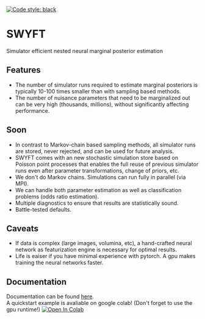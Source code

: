 
[![Code style: black](https://img.shields.io/badge/code%20style-black-000000.svg)](https://github.com/psf/black)
# SWYFT

Simulator efficient nested neural marginal posterior estimation

## Features

- The number of simulator runs required to estimate marginal posteriors is
  typically 10-100 times smaller than with sampling based methods.
- The number of nuisance parameters that need to be marginalized out can be
  very high (thousands, millions), without significantly affecting performance.

## Soon

- In contrast to Markov-chain based sampling methods, all simulator runs are
  stored, never rejected, and can be used for future analysis.
- SWYFT comes with an new stochastic simulation store based on Poisson point
  processes that enables the full reuse of previous simulator runs even after
  parameter transformations, change of priors, etc.
- We don't do Markov chains.  Simulations can run fully in parallel (via MPI).
- We can handle both parameter estimation as well as classification problems
  (odds ratio estimation).
- Multiple diagnostics to ensure that results are statistically sound.
- Battle-tested defaults.

## Caveats

- If data is complex (large images, volumina, etc), a hand-crafted neural
  network as featurization engine is necessary for optimal results.
- Life is eaiser if you have minimal experience with pytorch. A gpu makes 
  training the neural networks faster.

## Documentation

Documentation can be found [here](https://swyft.readthedocs.io/en/latest/).  
A quickstart example is avaliable on google colab! 
(Don't forget to use the gpu runtime!)
[![Open In Colab](https://colab.research.google.com/assets/colab-badge.svg)](https://colab.research.google.com/github/cweniger/swyft/blob/master/notebooks/QuickStart.ipynb)
